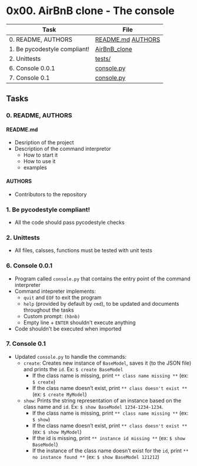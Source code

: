 # 0x00. AirBnB clone - The console

| Task | File |
| ---- | ---- |
| 0. README, AUTHORS | [README.md](./README.md) [AUTHORS](./AUTHORS) |
| 1. Be pycodestyle compliant! | [AirBnB_clone](./AirBnB_clone) |
| 2. Unittests | [tests/](./tests/) |
| 6. Console 0.0.1 | [console.py](./console.py) |
| 7. Console 0.1 | [console.py](./console.py) |

## Tasks
### 0. README, AUTHORS
#### README.md
* Desription of the project
* Description of the command interpretor
	* How to start it
	* How to use it
	* examples
#### AUTHORS
* Contributors to the repository
### 1. Be pycodestyle compliant!
* All the code should pass pycodestyle checks
### 2. Unittests
* All files, calsses, functions must be tested with unit tests
### 6. Console 0.0.1
* Program called `console.py` that contains the entry point of the command interpreter
* Command intepreter implements:
	* `quit` and `EOF` to exit the program
	* `help` (provided by default by `cmd`), to be updated and documents throughout the tasks
	* Custom prompt: `(hbnb)`
	* Empty line + `ENTER` shouldn't execute anything
* Code shouldn't be executed when imported
### 7. Console 0.1
* Updated `console.py` to handle the commands:
	* `create`: Creates new instance of `BaseModel`, saves it (to the JSON file) and prints the `id`. Ex: `$ create BaseModel`
		* If the class name is missing, print `** class name missing **` (ex: `$ create`)
		* If the class name doesn’t exist, print `** class doesn't exist **` (ex: `$ create MyModel`)
	* `show`: Prints the string representation of an instance based on the class name and `id`. Ex: `$ show BaseModel 1234-1234-1234`.
		* If the class name is missing, print `** class name missing **` (ex: `$ show`)
		* If the class name doesn’t exist, print `** class doesn't exist **` (ex: `$ show MyModel`)
		* If the id is missing, print `** instance id missing **` (ex: `$ show BaseModel`)
		* If the instance of the class name doesn’t exist for the `id`, print `** no instance found **` (ex: `$ show BaseModel 121212`)
